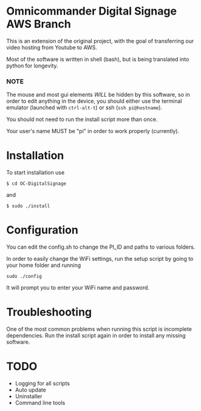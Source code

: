# Omnicommander Digital Signage AWS Branch
This is an extension of the original project, with the goal of transferring our video hosting from Youtube to AWS.

Most of the software is written in shell (bash), but is being translated into python for longevity.

### NOTE

The mouse and most gui elements *WILL* be hidden by this software, so in order to edit anything in the device, you should either use the terminal emulator (launched with `ctrl-alt-t`) or ssh (`ssh pi@hostname`).

You should not need to run the install script more than once.

Your user's name MUST be "pi" in order to work properly (currently).

# Installation
To start installation use

`$ cd OC-DigitalSignage`

and

`$ sudo ./install`

# Configuration
You can edit the config.sh to change the PI_ID and paths to various folders.

In order to easily change the WiFi settings, run the setup script by going to your home folder and running

`sudo ./config`

It will prompt you to enter your WiFi name and password.

# Troubleshooting
One of the most common problems when running this script is incomplete dependencies.
Run the install script again in order to install any missing software.

# TODO
* Logging for all scripts
* Auto update
* Uninstaller
* Command line tools
